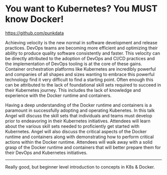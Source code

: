 # You want to Kubernetes? You MUST know Docker!

<https://github.com/punkdata>

Achieving velocity is the new normal in software development and release
practices. DevOps teams are becoming more efficient and optimizing their ability
to produce quality software consistently and faster. This velocity can be
directly attributed to the adoption of DevOps and CI/CD practices and the
implementation of DevOps tooling is at the core of these gains. Container
orchestration platforms like Kubernetes are incredibly powerful and companies of
all shapes and sizes wanting to embrace this powerful technology find it very
difficult to find a starting point. Often enough this can be attributed to the
lack of foundational skill sets required to succeed in their Kubernetes journey.
This includes the lack of knowledge and experience with the Docker runtime and
containers.

Having a deep understanding of the Docker runtime and containers is a paramount
in successfully adopting and operating Kubenetes. In this talk Angel will
discuss the skill sets that individuals and teams must develop prior to
endeavoring in their Kubernetes initiatives. Attendees will learn about the
various skill sets needed to proficiently get started with Kubernetes. Angel
will also discuss the critical aspects of the Docker runtime and containers
along with demonstrating how to perform critical actions within the Docker
runtime. Attendees will walk away with a solid grasp of the Docker runtime and
containers that will better prepare them for their DevOps and Kubernetes
initiatives.

---

Really good, but beginner level introduction to concepts in K8s & Docker.
